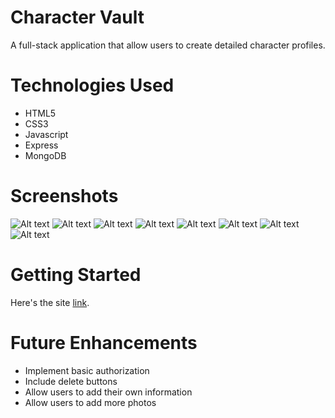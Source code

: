 Character Vault
===============

A full-stack application that allow users to create detailed character profiles.

Technologies Used
===============
 - HTML5
 - CSS3
 - Javascript
 - Express
 - MongoDB

Screenshots
===============
![Alt text](Character-Vault-Index.png)
![Alt text](Character-Vault-New.png)
![Alt text](Character-Vault-Edit.png)
![Alt text](Character-Vault-Show.png)
![Alt text](Character_Vault_Index_Mobile.png)
![Alt text](Character_Vault_New_Mobile.png)
![Alt text](Character_Vault_Edit_Mobile.png)
![Alt text](Character_Vault_Show_Mobile.png)

Getting Started
===============
Here's the site
[link](https://rbucheli2.herokuapp.com/).

Future Enhancements
===============
- Implement basic authorization
- Include delete buttons
- Allow users to add their own information
- Allow users to add more photos